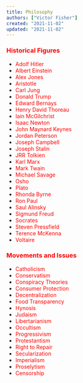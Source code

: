 ```yaml
---
title: Philosophy
authors: ["Victor Fisher"]
created: "2021-11-02"
updated: "2021-11-02"
---
```


### <span style="color: red">Historical Figures</span>
* <span style="color: red">Adolf Hitler</span>
* <span style="color: red">Albert Einstein</span>
* <span style="color: red">Alex Jones</span>
* <span style="color: red">Aristotle</span>
* <span style="color: red">Carl Jung</span>
* <span style="color: red">Donald Trump</span>
* <span style="color: red">Edward Bernays</span>
* <span style="color: red">Henry David Thoreau</span>
* <span style="color: red">Iain McGilchrist</span>
* <span style="color: red">Isaac Newton</span>
* <span style="color: red">John Maynard Keynes</span>
* <span style="color: red">Jordan Peterson</span>
* <span style="color: red">Joseph Campbell</span>
* <span style="color: red">Joseph Stalin</span>
* <span style="color: red">JRR Tolkien</span>
* <span style="color: red">Karl Marx</span>
* <span style="color: red">Mark Twain</span>
* <span style="color: red">Michael Savage</span>
* <span style="color: red">Osho</span>
* <span style="color: red">Plato</span>
* <span style="color: red">Rhonda Byrne</span>
* <span style="color: red">Ron Paul</span>
* <span style="color: red">Saul Alinsky</span>
* <span style="color: red">Sigmund Freud</span>
* <span style="color: red">Socrates</span>
* <span style="color: red">Steven Pressfield</span>
* <span style="color: red">Terence McKenna</span>
* <span style="color: red">Voltaire</span>

### <span style="color: red">Movements and Issues</span>
* <span style="color: red">Catholicism</span>
* <span style="color: red">Conservatism</span>
* <span style="color: red">Conspiracy Theories</span>
* <span style="color: red">Consumer Protection</span>
* <span style="color: red">Decentralization</span>
* <span style="color: red">Food Transparency</span>
* <span style="color: red">Hynosis</span>
* <span style="color: red">Judaism</span>
* <span style="color: red">Libertarianism</span>
* <span style="color: red">Occultism</span>
* <span style="color: red">Progressivism</span>
* <span style="color: red">Protestantism</span>
* <span style="color: red">Right to Repair</span>
* <span style="color: red">Secularization</span>
* <span style="color: red">Imperialism</span>
* <span style="color: red">Proselytism</span>
* <span style="color: red">Censorship</span>
